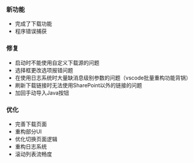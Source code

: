 ### 新功能
 - 完成了下载功能
 - 程序错误捕获
### 修复  
 - 启动时不能使用自定义下载源的问题
 - 选择框更改选项报错问题
 - 在使用日志系统时大量缺消息级别参数的问题（vscode批量重构功能背锅）
 - 刷新下载链接时无法使用SharePoint以外的链接的问题
 - 加回手动导入Java按钮
### 优化
 - 完善下载页面
 - 重构部分UI
 - 优化切换页面逻辑
 - 重构日志系统
 - 滚动列表流畅度
